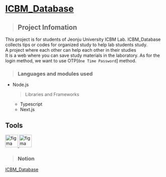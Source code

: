 # [ICBM_Database](https://icbm-database.vercel.app)  
  
> ## Project Infomation  
This project is for students of Jeonju University ICBM Lab.
ICBM_Database collects tips or codes for organized study to help lab students study.  
A project where each other can help each other in their studies  
It is a web where you can save study materials in the laboratory.
As for the login method, we want to use OTP[`One Time Password`] method.  
  
> ### Languages ​​and modules used  
- Node.js
    > Libraries and Frameworks
    - Typescript
    - Next.js


  
## Tools  
<a href="https://www.figma.com/" target="_blank" rel="noreferrer">
    <img src="https://www.vectorlogo.zone/logos/figma/figma-icon.svg" alt="figma" width="40" height="40" />
</a>
<a href="https://www.notion.so/" target="_blank" rel="noreferrer">
    <img src="https://vectorwiki.com/images/4Y0IN__notion.svg" alt="figma" width="40" height="40" />
</a>
  
> ### Notion  
[ICBM_Database](https://cistusf.notion.site/ICBM_Database-39cf99cb983a42379555167f6f227994)